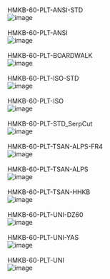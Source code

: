 <br/>HMKB-60-PLT-ANSI-STD<br/>![image](./HMKB-60-PLT-ANSI-STD.png)<br/>
<br/>HMKB-60-PLT-ANSI<br/>![image](./HMKB-60-PLT-ANSI.png)<br/>
<br/>HMKB-60-PLT-BOARDWALK<br/>![image](./HMKB-60-PLT-BOARDWALK.png)<br/>
<br/>HMKB-60-PLT-ISO-STD<br/>![image](./HMKB-60-PLT-ISO-STD.png)<br/>
<br/>HMKB-60-PLT-ISO<br/>![image](./HMKB-60-PLT-ISO.png)<br/>
<br/>HMKB-60-PLT-STD_SerpCut<br/>![image](./HMKB-60-PLT-STD_SerpCut.png)<br/>
<br/>HMKB-60-PLT-TSAN-ALPS-FR4<br/>![image](./HMKB-60-PLT-TSAN-ALPS-FR4.png)<br/>
<br/>HMKB-60-PLT-TSAN-ALPS<br/>![image](./HMKB-60-PLT-TSAN-ALPS.png)<br/>
<br/>HMKB-60-PLT-TSAN-HHKB<br/>![image](./HMKB-60-PLT-TSAN-HHKB.png)<br/>
<br/>HMKB-60-PLT-UNI-DZ60<br/>![image](./HMKB-60-PLT-UNI-DZ60.png)<br/>
<br/>HMKB-60-PLT-UNI-YAS<br/>![image](./HMKB-60-PLT-UNI-YAS.png)<br/>
<br/>HMKB-60-PLT-UNI<br/>![image](./HMKB-60-PLT-UNI.png)<br/>
